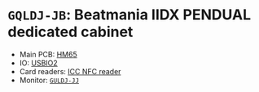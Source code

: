 # `GQLDJ-JB`: Beatmania IIDX PENDUAL dedicated cabinet

* Main PCB: [HM65](../boards.md#hm65)
* IO: [USBIO2](../io.md#usbio2)
* Card readers: [ICC NFC reader](../io.md#icc)
* Monitor: [`GULDJ-JJ`](GULDJ-JJ.md)
